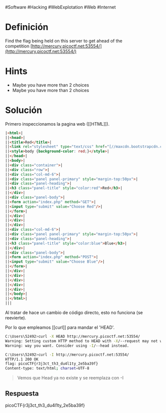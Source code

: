 #Software #Hacking #WebExplotation #Web #Internet 
# Definición
Find the flag being held on this server to get ahead of the competition [http://mercury.picoctf.net:53554/](http://mercury.picoctf.net:53554/)
# Hints
- Maybe you have more than 2 choices
- Maybe you have more than 2 choices
# Solución
Primero inspeccionamos la pagina web ([[HTML]]).

```html
|<html>|
||<head>|
||<title>Red</title>|
||<link rel="stylesheet" type="text/css" href="[//maxcdn.bootstrapcdn.com/bootstrap/3.3.5/css/bootstrap.min.css](http://maxcdn.bootstrapcdn.com/bootstrap/3.3.5/css/bootstrap.min.css)">|
||<style>body {background-color: red;}</style>|
||</head>|
||<body>|
||<div class="container">|
||<div class="row">|
||<div class="col-md-6">|
||<div class="panel panel-primary" style="margin-top:50px">|
||<div class="panel-heading">|
||<h3 class="panel-title" style="color:red">Red</h3>|
||</div>|
||<div class="panel-body">|
||<form action="index.php" method="GET">|
||<input type="submit" value="Choose Red"/>|
||</form>|
||</div>|
||</div>|
||</div>|
||<div class="col-md-6">|
||<div class="panel panel-primary" style="margin-top:50px">|
||<div class="panel-heading">|
||<h3 class="panel-title" style="color:blue">Blue</h3>|
||</div>|
||<div class="panel-body">|
||<form action="index.php" method="POST">|
||<input type="submit" value="Choose Blue"/>|
||</form>|
||</div>|
||</div>|
||</div>|
||</div>|
||</div>|
||</body>|
||</html>|
|||
```

Al tratar de hace un cambio de código directo, esto no funciona (se reevierte).

Por lo que empleamos [[curl]] para mandar el 'HEAD'.
```bash
C:\Users\52492>curl -X HEAD http://mercury.picoctf.net:53554/
Warning: Setting custom HTTP method to HEAD with -X/--request may not work the
Warning: way you want. Consider using -I/--head instead.

C:\Users\52492>curl -I http://mercury.picoctf.net:53554/
HTTP/1.1 200 OK
flag: picoCTF{r3j3ct_th3_du4l1ty_2e5ba39f}
Content-type: text/html; charset=UTF-8
```
>Vemos que Head ya no existe y se reemplaza con -I
## Respuesta
picoCTF{r3j3ct_th3_du4l1ty_2e5ba39f}